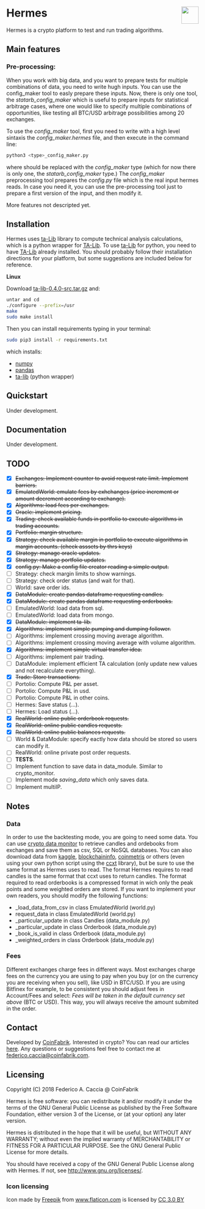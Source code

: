 # Hermes <img align="right" width="45" height="45" src="img/hermes.png">
Hermes is a crypto platform to test and run trading algorithms.

## Main features

### Pre-processing: 

When you work with big data, and you want to prepare tests for multiple combinations of data, you need to write hugh inputs. You can use the config_maker tool to easly prepare these inputs. Now, there is only one tool, the *statarb_config_maker* which is useful to prepare inputs for statistical arbitrage cases, where one would like to specify multiple combinations of opportunities, like testing all BTC/USD arbitrage possibilities among 20 exchanges.

To use the *config_maker* tool, first you need to write with a high level sintaxis the *config_maker.hermes* file, and then execute in the command line:
```bash
python3 <type>_config_maker.py
```
where <type> should be replaced with the *config_maker* type (which for now there is only one, the *statarb_config_maker* type.)
The *config_maker* preprocessing tool prepares the *config.py* file which is the real input hermes reads. In case you need it, you can use the pre-processing tool just to prepare a first version of the input, and then modify it.

More features not descripted yet.

## Installation
Hermes uses [ta-Lib](https://github.com/mrjbq7/ta-lib) library to compute technical analysis calculations, which is a python wrapper for [TA-Lib](http://ta-lib.org/). To use [ta-Lib](https://github.com/mrjbq7/ta-lib) for python, you need to have [TA-Lib](http://ta-lib.org/) already installed. You should probably follow their installation directions for your platform, but some suggestions are included below for reference.

**Linux**

Download [ta-lib-0.4.0-src.tar.gz](http://prdownloads.sourceforge.net/ta-lib/ta-lib-0.4.0-src.tar.gz) and:

```bash
untar and cd
./configure --prefix=/usr
make
sudo make install
```
Then you can install requirements typing in your terminal:
```bash
sudo pip3 install -r requirements.txt
```
which installs:
- [numpy](http://www.numpy.org/)
- [pandas](https://pandas.pydata.org/)
- [ta-lib](https://github.com/mrjbq7/ta-lib) (python wrapper)

## Quickstart
Under development.

## Documentation
Under development.

## TODO

- [X] ~~Exchanges: Implement counter to avoid request rate limit. Implement barriers.~~
- [x] ~~EmulatedWorld: emulate fees by exhchanges (price increment or amount decrement according to exchange).~~
- [x] ~~Algorithms: load fees per exchanges.~~
- [x] ~~Oracle: implement pricing.~~
- [x] ~~Trading: check available funds in portfolio to execute algorithms in trading accounts.~~
- [x] ~~Portfolio: margin structure.~~
- [x] ~~Strategy: check available margin in portfolio to execute algorithms in margin accounts. (check asssets by thrs keys)~~
- [x] ~~Strategy: manage oracle updates.~~
- [x] ~~Strategy: manage portfolio updates.~~
- [x] ~~config.py: Make a config file creator reading a simple output.~~
- [ ] Strategy: check margin limits to show warnings.
- [ ] Strategy: check order status (and wait for that).
- [ ] World: save order ids.
- [x] ~~DataModule: create pandas dataframe requesting candles.~~
- [x] ~~DataModule: create pandas dataframe requesting orderbooks.~~
- [ ] EmulatedWorld: load data from sql.
- [ ] EmulatedWorld: load data from mongo.
- [x] ~~DataModule: implement ta-lib.~~
- [x] ~~Algorithms: implement simple pumping and dumping follower.~~
- [ ] Algorithms: implement crossing moving average algorithm.
- [ ] Algorithms: implement crossing moving average with volume algorithm.
- [x] ~~Algorithms: implement simple virtual transfer idea.~~
- [ ] Algorithms: implement pair trading.
- [ ] DataModule: implement efficient TA calculation (only update new values and not recalculate everything).
- [x] ~~Trade: Store transactions.~~
- [ ] Portolio: Compute P&L per asset.
- [ ] Portolio: Compute P&L in usd.
- [ ] Portolio: Compute P&L in other coins.
- [ ] Hermes: Save status (...).
- [ ] Hermes: Load status (...).
- [x] ~~RealWorld: online public orderbook requests.~~
- [x] ~~RealWorld: online public candles requests.~~
- [x] ~~RealWorld: online public balances requests.~~
- [ ] World & DataModule: specify eactly how data should be stored so users can modify it.
- [ ] RealWorld: online private post order requests.
- [ ] **TESTS**.
- [ ] Implement function to save data in data_module. Similar to crypto_monitor.
- [ ] Implement mode *saving_data* which only saves data.
- [ ] Implement multiIP.

## Notes

### Data
In order to use the backtesting mode, you are going to need some data. You can use [crypto data monitor](https://github.com/fedecaccia/crypto_data_monitor) to retrieve candles and ordebooks from exchanges and save them as csv, SQL or NoSQL databases. You can also download data from [kaggle](https://www.kaggle.com), [blockchaininfo](https://www.blockchain.com/), [coinmetris](https://coinmetrics.io/) or others (even using your own python script using the [ccxt](https://www.github.com/ccxt/ccxt) library), but be sure to use the same format as Hermes uses to read. The format Hermes requires to read candles is the same format that ccxt uses to return candles. The format required to read orderbooks is a compressed format in wich only the peak points and some weighted orders are stored. If you want to implement your own readers, you should modify the following functions:
- _load_data_from_csv in class EmulatedWorld (world.py)
- request_data in class EmulatedWorld (world.py)
- _particular_update in class Candles (data_module.py)
- _particular_update in class Orderbook (data_module.py)
- _book_is_valid in class Orderbook (data_module.py)
- _weighted_orders in class Orderbook (data_module.py)

### Fees
Different exchanges charge fees in different ways.
Most exchanges charge fees on the currency you are using to pay when you buy (or  on the currency you are receiving when you sell), like USD in BTC/USD.
If you are using Bitfinex for example, to be consistent you should adjust fees in Account/Fees and select: *Fees will be taken in the default currency set above* (BTC or USD).
This way, you will always receive the amount submited in the order.

## Contact
Developed by [CoinFabrik](https://www.coinfabrik.com/). 
Interested in crypto? You can read our articles [here](https://blog.coinfabrik.com/).
Any questions or suggestions feel free to contact me at federico.caccia@coinfabrik.com.

## Licensing
Copyright (C) 2018 Federico A. Caccia @ CoinFabrik

Hermes is free software: you can redistribute it and/or modify it under the terms of the GNU General Public License as published by the Free Software Foundation, either version 3 of the License, or (at your option) any later version.

Hermes is distributed in the hope that it will be useful, but WITHOUT ANY WARRANTY; without even the implied warranty of MERCHANTABILITY or FITNESS FOR A PARTICULAR PURPOSE.  See the GNU General Public License for more details.

You should have received a copy of the GNU General Public License along with Hermes.  If not, see <http://www.gnu.org/licenses/>.

### Icon licensing
<div>Icon made by <a href="http://www.freepik.com" title="Freepik">Freepik</a> from <a href="https://www.flaticon.com/" title="Flaticon">www.flaticon.com</a> is licensed by <a href="http://creativecommons.org/licenses/by/3.0/" title="Creative Commons BY 3.0" target="_blank">CC 3.0 BY</a></div>

